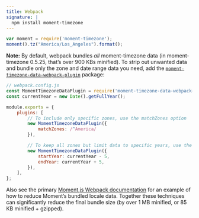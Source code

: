 ```yaml
---
title: Webpack
signature: |
  npm install moment-timezone
---
```


```javascript
var moment = require('moment-timezone');
moment().tz("America/Los_Angeles").format();
```

**Note:** By default, webpack bundles _all_ moment-timezone data (in moment-timezone 0.5.25, that’s over 900 KBs minified). To strip out unwanted data and bundle only the zone and date range data you need, add the [`moment-timezone-data-webpack-plugin`](https://www.npmjs.com/package/moment-timezone-data-webpack-plugin) package:

<!-- skip-example -->

```javascript
// webpack.config.js
const MomentTimezoneDataPlugin = require('moment-timezone-data-webpack-plugin');
const currentYear = new Date().getFullYear();

module.exports = {
    plugins: [
        // To include only specific zones, use the matchZones option
        new MomentTimezoneDataPlugin({
            matchZones: /^America/
        }),

        // To keep all zones but limit data to specific years, use the year range options
        new MomentTimezoneDataPlugin({
            startYear: currentYear - 5,
            endYear: currentYear + 5,
        }),
    ],
};
```

Also see the primary [Moment.js Webpack documentation](https://momentjs.com/docs/#/use-it/webpack/) for an example of how to reduce Moment’s bundled locale data.
Together these techniques can significantly reduce the final bundle size (by over 1 MB minified, or 85 KB minified + gzipped).
